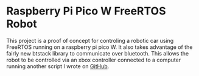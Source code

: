# Raspberry Pi Pico W FreeRTOS Robot
This project is a proof of concept for controling a robotic car using FreeRTOS running on a raspberry pi pico W. It also takes advantage of the fairly new btstack library to communicate over bluetooth. This allows the robot to be controlled via an xbox controller connected to a computer running another script I wrote on [GitHub](https://github.com/PrestonGardner5081/bt_key_caputure).


